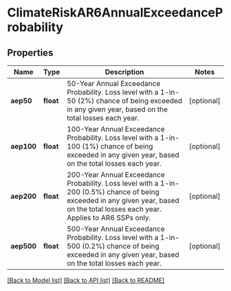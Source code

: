 # ClimateRiskAR6AnnualExceedanceProbability

## Properties
Name | Type | Description | Notes
------------ | ------------- | ------------- | -------------
**aep50** | **float** | 50-Year Annual Exceedance Probability. Loss level with a 1-in-50 (2%) chance of being exceeded in any given year, based on the total losses each year. | [optional] 
**aep100** | **float** | 100-Year Annual Exceedance Probability. Loss level with a 1-in-100 (1%) chance of being exceeded in any given year, based on the total losses each year. | [optional] 
**aep200** | **float** | 200-Year Annual Exceedance Probability.  Loss level with a 1-in-200 (0.5%) chance of being exceeded in any given year, based on the total losses each year. Applies to AR6 SSPs only. | [optional] 
**aep500** | **float** | 500-Year Annual Exceedance Probability. Loss level with a 1-in-500 (0.2%) chance of being exceeded in any given year, based on the total losses each year. | [optional] 

[[Back to Model list]](../../README.md#documentation-for-models) [[Back to API list]](../../README.md#documentation-for-api-endpoints) [[Back to README]](../../README.md)

